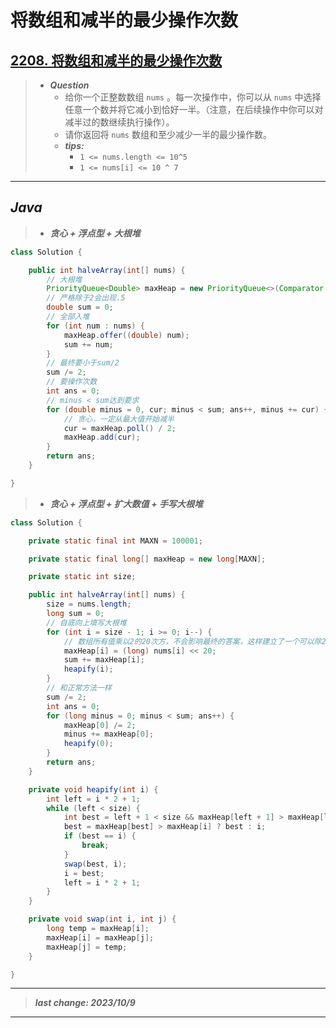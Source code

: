 # 将数组和减半的最少操作次数

## [2208. 将数组和减半的最少操作次数](https://leetcode.cn/problems/minimum-operations-to-halve-array-sum/)

> - ***Question***
>   - 给你一个正整数数组 `nums` 。每一次操作中，你可以从 `nums` 中选择任意一个数并将它减小到恰好一半。（注意，在后续操作中你可以对减半过的数继续执行操作）。
>   - 请你返回将 `nums` 数组和至少减少一半的最少操作数。
>   - ***tips:***
>     - `1 <= nums.length <= 10^5`
>     - `1 <= nums[i] <= 10 ^ 7`

---

## *Java*

> - ***贪心 + 浮点型 + 大根堆***

```java
class Solution {

    public int halveArray(int[] nums) {
        // 大根堆
        PriorityQueue<Double> maxHeap = new PriorityQueue<>(Comparator.reverseOrder());
        // 严格除于2会出现.5
        double sum = 0;
        // 全部入堆
        for (int num : nums) {
            maxHeap.offer((double) num);
            sum += num;
        }
        // 最终要小于sum/2
        sum /= 2;
        // 要操作次数
        int ans = 0;
        // minus < sum达到要求
        for (double minus = 0, cur; minus < sum; ans++, minus += cur) {
            // 贪心，一定从最大值开始减半
            cur = maxHeap.poll() / 2;
            maxHeap.add(cur);
        }
        return ans;
    }

}
```

> - ***贪心 + 浮点型 + 扩大数值 + 手写大根堆***

```java
class Solution {

    private static final int MAXN = 100001;

    private static final long[] maxHeap = new long[MAXN];

    private static int size;

    public int halveArray(int[] nums) {
        size = nums.length;
        long sum = 0;
        // 自底向上填写大根堆
        for (int i = size - 1; i >= 0; i--) {
            // 数组所有值乘以2的20次方，不会影响最终的答案，这样建立了一个可以除20次的缓冲区避免double除20次导致的精度问题
            maxHeap[i] = (long) nums[i] << 20;
            sum += maxHeap[i];
            heapify(i);
        }
        // 和正常方法一样
        sum /= 2;
        int ans = 0;
        for (long minus = 0; minus < sum; ans++) {
            maxHeap[0] /= 2;
            minus += maxHeap[0];
            heapify(0);
        }
        return ans;
    }

    private void heapify(int i) {
        int left = i * 2 + 1;
        while (left < size) {
            int best = left + 1 < size && maxHeap[left + 1] > maxHeap[left] ? left + 1 : left;
            best = maxHeap[best] > maxHeap[i] ? best : i;
            if (best == i) {
                break;
            }
            swap(best, i);
            i = best;
            left = i * 2 + 1;
        }
    }

    private void swap(int i, int j) {
        long temp = maxHeap[i];
        maxHeap[i] = maxHeap[j];
        maxHeap[j] = temp;
    }

}
```

---

> ***last change: 2023/10/9***

---
